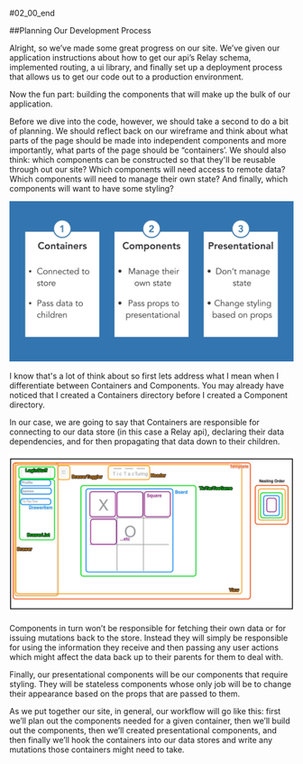 #02_00_end

##Planning Our Development Process

Alright, so we’ve made some great progress on our site. We’ve given our application instructions about how to get our api’s Relay schema,  implemented routing, a ui library, and finally set up a deployment process that allows us to get our code out to a production environment.

Now the fun part: building the components that will make up the bulk of our application.

Before we dive into the code, however, we should take a second to do a bit of planning. We should reflect back on our wireframe and think about what parts of the page should be made into independent components and more importantly, what parts of the page should be “containers’. We should also think: which components can be constructed so that they'll be reusable through out our site? Which components will need access to remote data? Which components will need to manage their own state? And finally, which components will want to have some styling?

![](/slides/02_00.001.jpeg)

I know that's a lot of think about so first lets address what I mean when I differentiate between Containers and Components. You may already have noticed that I created a Containers directory before I created a Component directory.

In our case, we are going to say that Containers are responsible for connecting to our data store (in this case a Relay api), declaring their data dependencies, and for then propagating that data down to their children.

![](/slides/02_00.002.jpeg)

Components in turn won’t be responsible for fetching their own data or for issuing mutations back to the store. Instead they will simply be responsible for using the information they receive and then passing any user actions which might affect the data back up to their parents for them to deal with.

Finally, our presentational components will be our components that require styling. They will be stateless components whose only job will be to change their appearance based on the props that are passed to them.

As we put together our site, in general,  our workflow will go like this: first we’ll plan out the components needed for a given container, then we’ll build out the components, then we’ll created presentational components, and then finally we’ll hook the containers into our data stores and write any mutations those containers might need to take.
